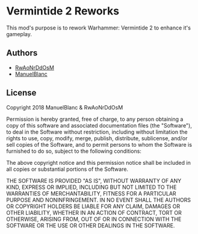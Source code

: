 # Vermintide 2 Reworks

This mod's purpose is to rework Warhammer: Vermintide 2 to enhance it's gameplay.



## Authors

+ [RwAoNrDdOsM](https://github.com/RwAoNrDdOsM)
+ [ManuelBlanc](https://github.com/ManuelBlanc)

## License


Copyright 2018 ManuelBlanc & RwAoNrDdOsM

Permission is hereby granted, free of charge, to any person obtaining a copy of this software and associated documentation files (the "Software"), to deal in the Software without restriction, including without limitation the rights to use, copy, modify, merge, publish, distribute, sublicense, and/or sell copies of the Software, and to permit persons to whom the Software is furnished to do so, subject to the following conditions:

The above copyright notice and this permission notice shall be included in all copies or substantial portions of the Software.

THE SOFTWARE IS PROVIDED "AS IS", WITHOUT WARRANTY OF ANY KIND, EXPRESS OR IMPLIED, INCLUDING BUT NOT LIMITED TO THE WARRANTIES OF MERCHANTABILITY, FITNESS FOR A PARTICULAR PURPOSE AND NONINFRINGEMENT. IN NO EVENT SHALL THE AUTHORS OR COPYRIGHT HOLDERS BE LIABLE FOR ANY CLAIM, DAMAGES OR OTHER LIABILITY, WHETHER IN AN ACTION OF CONTRACT, TORT OR OTHERWISE, ARISING FROM, OUT OF OR IN CONNECTION WITH THE SOFTWARE OR THE USE OR OTHER DEALINGS IN THE SOFTWARE.
